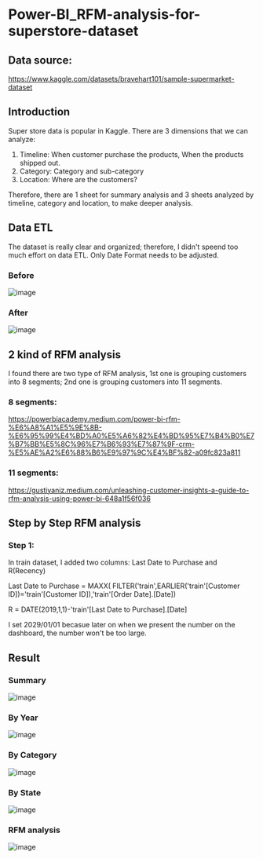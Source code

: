 # Power-BI_RFM-analysis-for-superstore-dataset

## Data source:
https://www.kaggle.com/datasets/bravehart101/sample-supermarket-dataset

## Introduction
Super store data is popular in Kaggle.
There are 3 dimensions that we can analyze: 
1. Timeline: When customer purchase the products, When the products shipped out.
2. Category: Category and sub-category
3. Location: Where are the customers?

Therefore, there are 1 sheet for summary analysis and 3 sheets analyzed by timeline, category and location, to make deeper analysis.

## Data ETL
The dataset is really clear and organized; therefore, I didn't speend too much effort on data ETL.
Only Date Format needs to be adjusted.
### Before
![image](https://github.com/user-attachments/assets/2d266e4c-e3a1-4dad-a7fd-b405214e6fc7)

### After
![image](https://github.com/user-attachments/assets/6d8a50c7-7616-4089-bb2c-2f1299905ce7)

## 2 kind of RFM analysis
I found there are two type of RFM analysis, 1st one is grouping customers into 8 segments; 2nd one is grouping customers into 11 segments.

### 8 segments:

https://powerbiacademy.medium.com/power-bi-rfm-%E6%A8%A1%E5%9E%8B-%E6%95%99%E4%BD%A0%E5%A6%82%E4%BD%95%E7%B4%B0%E7%B7%BB%E5%8C%96%E7%B6%93%E7%87%9F-crm-%E5%AE%A2%E6%88%B6%E9%97%9C%E4%BF%82-a09fc823a811

### 11 segments:

https://gustiyaniz.medium.com/unleashing-customer-insights-a-guide-to-rfm-analysis-using-power-bi-648a1f56f036

## Step by Step RFM analysis
### Step 1:
In train dataset, I added two columns: Last Date to Purchase and R(Recency)

Last Date to Purchase = MAXX(
    FILTER('train',EARLIER('train'[Customer ID])='train'[Customer ID]),'train'[Order Date].[Date])

R = DATE(2019,1,1)-'train'[Last Date to Purchase].[Date]

I set 2029/01/01 becasue later on when we present the number on the dashboard, the number won't be too large.


## Result
### Summary
![image](https://github.com/user-attachments/assets/499e860f-f536-483c-b351-7565d0c2f54f)

### By Year
![image](https://github.com/user-attachments/assets/5b5702be-1eda-48eb-b5c0-7d1e3ff29e8d)

### By Category
![image](https://github.com/user-attachments/assets/14582621-b203-48e5-8985-1e4f4384da08)

### By State
![image](https://github.com/user-attachments/assets/114ddef5-1e65-426f-9c0a-31ca5b59dfd2)

### RFM analysis
![image](https://github.com/user-attachments/assets/92fc020d-b173-46ad-bd88-870b6d62a81a)

